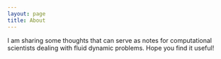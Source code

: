 ```yaml
---
layout: page
title: About
---
```


I am sharing some thoughts that can serve as notes for computational
scientists dealing with fluid dynamic problems. 
Hope you find it useful!
 
 
